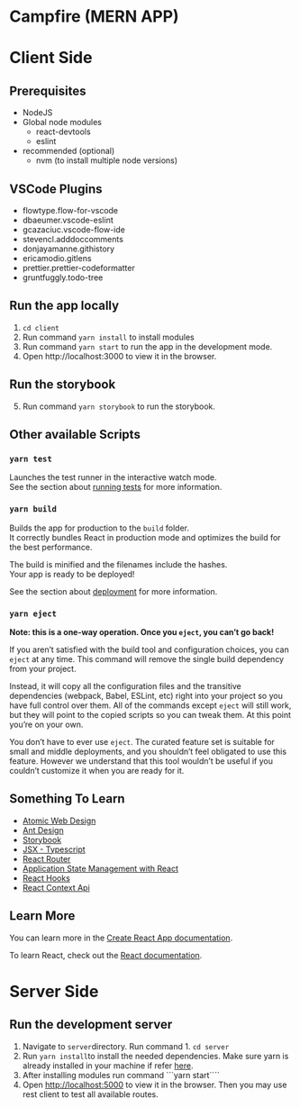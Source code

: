 # Campfire (MERN APP)

# Client Side

## Prerequisites

- NodeJS
- Global node modules
  - react-devtools
  - eslint
- recommended (optional)
  - nvm (to install multiple node versions)

## VSCode Plugins

- flowtype.flow-for-vscode
- dbaeumer.vscode-eslint
- gcazaciuc.vscode-flow-ide
- stevencl.adddoccomments
- donjayamanne.githistory
- ericamodio.gitlens
- prettier.prettier-codeformatter
- gruntfuggly.todo-tree

## Run the app locally

1. `cd client`
2. Run command `yarn install` to install modules
3. Run command `yarn start` to run the app in the development mode.
4. Open http://localhost:3000 to view it in the browser.

## Run the storybook
5. Run command `yarn storybook` to run the storybook.

## Other available Scripts

### `yarn test`

Launches the test runner in the interactive watch mode.\
See the section about [running tests](https://facebook.github.io/create-react-app/docs/running-tests) for more information.

### `yarn build`

Builds the app for production to the `build` folder.\
It correctly bundles React in production mode and optimizes the build for the best performance.

The build is minified and the filenames include the hashes.\
Your app is ready to be deployed!

See the section about [deployment](https://facebook.github.io/create-react-app/docs/deployment) for more information.

### `yarn eject`

**Note: this is a one-way operation. Once you `eject`, you can’t go back!**

If you aren’t satisfied with the build tool and configuration choices, you can `eject` at any time. This command will remove the single build dependency from your project.

Instead, it will copy all the configuration files and the transitive dependencies (webpack, Babel, ESLint, etc) right into your project so you have full control over them. All of the commands except `eject` will still work, but they will point to the copied scripts so you can tweak them. At this point you’re on your own.

You don’t have to ever use `eject`. The curated feature set is suitable for small and middle deployments, and you shouldn’t feel obligated to use this feature. However we understand that this tool wouldn’t be useful if you couldn’t customize it when you are ready for it.

## Something To Learn

- [Atomic Web Design](https://bradfrost.com/blog/post/atomic-web-design/)
- [Ant Design](https://ant.design/docs/react/introduce)
- [Storybook](https://storybook.js.org/docs/react/get-started/introduction)
- [JSX - Typescript](https://www.typescriptlang.org/docs/handbook/jsx.html)
- [React Router](https://reactrouter.com/web/guides/quick-start)
- [Application State Management with React](https://kentcdodds.com/blog/application-state-management-with-react)
- [React Hooks](https://reactjs.org/docs/hooks-reference.html)
- [React Context Api](https://reactjs.org/docs/context.html)

## Learn More

You can learn more in the [Create React App documentation](https://facebook.github.io/create-react-app/docs/getting-started).

To learn React, check out the [React documentation](https://reactjs.org/).

# Server Side

## Run the development server

1. Navigate to ```server```directory. Run command 1. `cd server`
2. Run ```yarn install```to install the needed dependencies. Make sure yarn is already installed in your machine if refer [here](https://classic.yarnpkg.com/en/docs/install#mac-stable).
3. After installing modules run command ```yarn start````
4. Open [http://localhost:5000](http://localhost:5000) to view it in the browser. Then you may use rest client to test all available routes.
